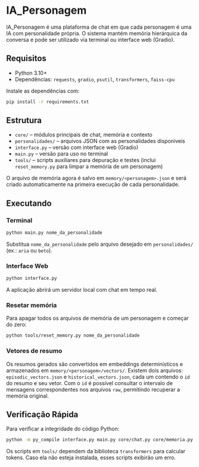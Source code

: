 # IA_Personagem

IA_Personagem é uma plataforma de chat em que cada personagem é uma IA com personalidade própria. O sistema mantém memória hierárquica da conversa e pode ser utilizado via terminal ou interface web (Gradio).

## Requisitos

- Python 3.10+
- Dependências: `requests`, `gradio`, `psutil`, `transformers`, `faiss-cpu`

Instale as dependências com:

```bash
pip install -r requirements.txt
```

## Estrutura

- `core/` – módulos principais de chat, memória e contexto
- `personalidades/` – arquivos JSON com as personalidades disponíveis
- `interface.py` – versão com interface web (Gradio)
- `main.py` – versão para uso no terminal
- `tools/` – scripts auxiliares para depuração e testes (inclui `reset_memory.py` para limpar a memória de um personagem)

O arquivo de memória agora é salvo em `memory/<personagem>.json` e será criado automaticamente na primeira execução de cada personalidade.

## Executando

### Terminal

```bash
python main.py nome_da_personalidade
```
Substitua `nome_da_personalidade` pelo arquivo desejado em `personalidades/` (ex.: `aria` ou `beto`).

### Interface Web

```bash
python interface.py
```

A aplicação abrirá um servidor local com chat em tempo real.

### Resetar memória

Para apagar todos os arquivos de memória de um personagem e começar do zero:

```bash
python tools/reset_memory.py nome_da_personalidade
```

### Vetores de resumo

Os resumos gerados são convertidos em embeddings determinísticos e
armazenados em `memory/<personagem>/vectors/`. Existem dois arquivos:
`episodic_vectors.json` e `historical_vectors.json`, cada um contendo o
`id` do resumo e seu vetor. Com o `id` é possível consultar o intervalo
de mensagens correspondentes nos arquivos `raw`, permitindo recuperar a
memória original.


## Verificação Rápida

Para verificar a integridade do código Python:

```bash
python -m py_compile interface.py main.py core/chat.py core/memoria.py core/contexto.py core/resumo.py tools/debug_tokens.py tools/performance_test.py "tools/teste local.py"
```

Os scripts em `tools/` dependem da biblioteca `transformers` para calcular tokens. Caso ela não esteja instalada, esses scripts exibirão um erro.

